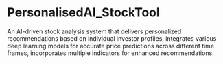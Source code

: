 # PersonalisedAI_StockTool
An AI-driven stock analysis system that delivers personalized recommendations based on individual investor profiles, integrates various deep learning models for accurate price predictions across different time frames, incorporates multiple indicators for enhanced recommendations.
